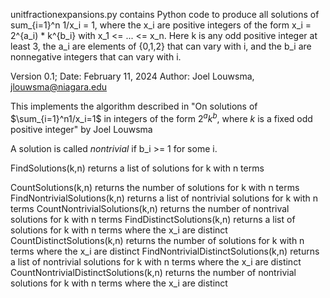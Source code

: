 unitfractionexpansions.py contains Python code to produce all solutions of sum_{i=1}^n 1/x_i = 1, where the x_i are positive integers of the form x_i = 2^{a_i) * k^{b_i} with x_1 <= ... <= x_n.
Here k is any odd positive integer at least 3, the a_i are elements of {0,1,2} that can vary with i, and the b_i are nonnegative integers that can vary with i.

Version 0.1; Date: February 11, 2024
Author: Joel Louwsma, jlouwsma@niagara.edu

This implements the algorithm described in "On solutions of $\sum_{i=1}^n1/x_i=1$ in integers of the form $2^ak^b$, where $k$ is a fixed odd positive integer" by Joel Louwsma

A solution is called *nontrivial* if b_i >= 1 for some i.

FindSolutions(k,n) returns a list of solutions for k with n terms

CountSolutions(k,n) returns the number of solutions for k with n terms
FindNontrivialSolutions(k,n) returns a list of nontrivial solutions for k with n terms
CountNontrivialSolutions(k,n) returns the number of nontrival solutions for k with n terms
FindDistinctSolutions(k,n) returns a list of solutions for k with n terms where the x_i are distinct
CountDistinctSolutions(k,n) returns the number of solutions for k with n terms where the x_i are distinct
FindNontrivialDistinctSolutions(k,n) returns a list of nontrivial solutions for k with n terms where the x_i are distinct
CountNontrivialDistinctSolutions(k,n) returns the number of nontrivial solutions for k with n terms where the x_i are distinct

